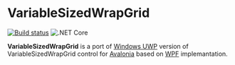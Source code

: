 # VariableSizedWrapGrid

[![Build status](https://dev.azure.com/wieslawsoltes/GitHub/_apis/build/status/VariableSizedWrapGrid)](https://dev.azure.com/wieslawsoltes/GitHub/_build/latest?definitionId=80)
![.NET Core](https://github.com/wieslawsoltes/VariableSizedWrapGrid/workflows/.NET%20Core/badge.svg)

**VariableSizedWrapGrid** is a port of [Windows UWP](https://docs.microsoft.com/en-us/uwp/api/windows.ui.xaml.controls.variablesizedwrapgrid?view=winrt-19041) version of VariableSizedWrapGrid control for [Avalonia](https://github.com/AvaloniaUI/Avalonia) based on [WPF](https://www.codeproject.com/Articles/995465/VariableSizedWrapGrid-for-WPF) implemantation.
